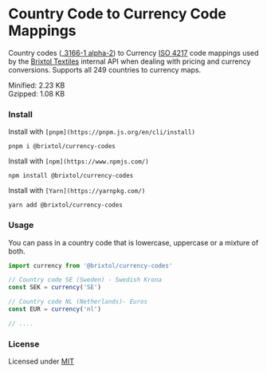 # Country Code to Currency Code Mappings

Country codes (_[3166-1 alpha-2](https://en.wikipedia.org/wiki/ISO_3166-1_alpha-2#Officially_assigned_code_elements)) to Currency [ISO 4217](https://en.wikipedia.org/wiki/ISO_4217#Active_codes) code mappings used by the [Brixtol Textiles](https://www.brixtoltextiles.com) internal API when dealing with pricing and currency conversions. Supports all 249 countries to currency maps.

Minified: 2.23 KB <br>
Gzipped: 1.08 KB

### Install

Install with `[pnpm](https://pnpm.js.org/en/cli/install)`

```cli
pnpm i @brixtol/currency-codes
```

Install with `[npm](https://www.npmjs.com/)`

```cli
npm install @brixtol/currency-codes
```

Install with `[Yarn](https://yarnpkg.com/)`

```cli
yarn add @brixtol/currency-codes
```

### Usage

You can pass in a country code that is lowercase, uppercase or a mixture of both.

```javascript
import currency from '@brixtol/currency-codes'

// Country code SE (Sweden) - Swedish Krona
const SEK = currency('SE')

// Country code NL (Netherlands)- Euros
const EUR = currency('nl')

// ....

```

### License

Licensed under [MIT](#LICENCE)
